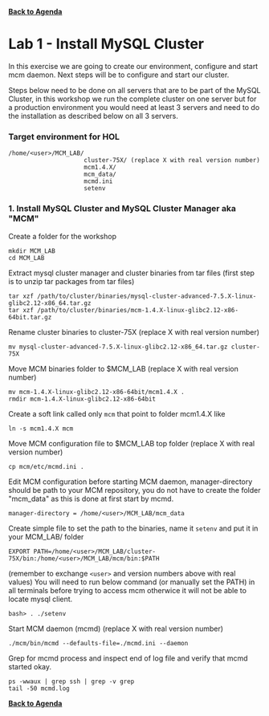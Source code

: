 **[Back to Agenda](./../README.md)**

# Lab 1 - Install MySQL Cluster

In this exercise we are going to create our environment, configure and start mcm daemon. Next steps will be to configure and start our cluster.

Steps below need to be done on all servers that are to be part of the MySQL Cluster, in this workshop we run the complete cluster on one server but for a production environment you would need at least 3 servers and need to do the installation as described below on all 3 servers.

### Target environment for HOL
```
/home/<user>/MCM_LAB/
                     cluster-75X/ (replace X with real version number)
                     mcm1.4.X/
                     mcm_data/
                     mcmd.ini
                     setenv
```

### 1. Install MySQL Cluster and MySQL Cluster Manager aka "MCM"
Create a folder for the workshop
```
mkdir MCM_LAB
cd MCM_LAB
```

Extract mysql cluster manager and cluster binaries from tar files
(first step is to unzip tar packages from tar files)
```
tar xzf /path/to/cluster/binaries/mysql-cluster-advanced-7.5.X-linux-glibc2.12-x86_64.tar.gz
tar xzf /path/to/cluster/binaries/mcm-1.4.X-linux-glibc2.12-x86-64bit.tar.gz
```

Rename cluster binaries to cluster-75X (replace X with real version number)
```
mv mysql-cluster-advanced-7.5.X-linux-glibc2.12-x86_64.tar.gz cluster-75X
```

Move MCM binaries folder to $MCM_LAB (replace X with real version number)
```
mv mcm-1.4.X-linux-glibc2.12-x86-64bit/mcm1.4.X .
rmdir mcm-1.4.X-linux-glibc2.12-x86-64bit
```

Create a soft link called only `mcm` that point to folder mcm1.4.X like
```
ln -s mcm1.4.X mcm
```

Move MCM configuration file to $MCM_LAB top folder (replace X with real version number)
```
cp mcm/etc/mcmd.ini .
```

Edit MCM configuration before starting MCM daemon, manager-directory should be path to your MCM repository, you do not have to create the folder "mcm_data" as this is done at first start by mcmd.
```
manager-directory = /home/<user>/MCM_LAB/mcm_data
```

Create simple file to set the path to the binaries, name it `setenv` and put it in your MCM_LAB/ folder
```
EXPORT PATH=/home/<user>/MCM_LAB/cluster-75X/bin:/home/<user>/MCM_LAB/mcm/bin:$PATH
```
(remember to exchange `<user>` and version numbers above with real values) 
You will need to run below command (or manually set the PATH) in all terminals before trying to access mcm otherwice it will not be able to locate mysql client.
```
bash> . ./setenv
```

Start MCM daemon (mcmd) (replace X with real version number)
```
./mcm/bin/mcmd --defaults-file=./mcmd.ini --daemon
```

Grep for mcmd process and inspect end of log file and verify that mcmd started okay.
```
ps -wwaux | grep ssh | grep -v grep
tail -50 mcmd.log
```

**[Back to Agenda](./../README.md)**

